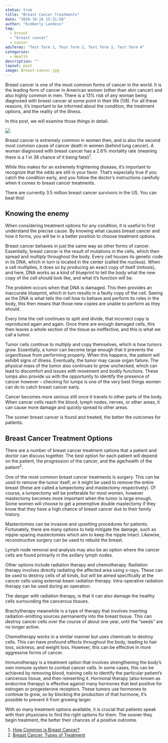 ```yaml
---
status: true
title: "Breast Cancer Treatments"
date: "2020-10-24 15:31:58"
author: "Kimberly Landess"
tag:
  - breast
  - "breast cancer"
  - cancer
adsTerms: "Test Term 1, Test Term 2, Test Term 3, Test Term 4"
categories:
  - Health
description: ""
layout: post
image: Breast-cancer.jpg
---
```


Breast cancer is one of the most common forms of cancer in the world. It is the leading form of cancer in American women (other than skin cancer) and also highly common in men. There is a 13% risk of any woman being diagnosed with breast cancer at some point in their life (1/8). For all these reasons, it’s important to be informed about the condition, the treatment options, and the reality of the illness.

In this post, we will examine those things in detail.

![](/posts/Breast-cancer.jpg)

Breast cancer is extremely common in women then, and is also the second most common cause of cancer death in women (behind lung cancer). A woman diagnosed with breast cancer has a 2.6% mortality rate (meaning there is a 1 in 38 chance of it being fatal)<sup>1</sup>.

While this makes for an extremely frightening disease, it’s important to recognize that the odds are still in your favor. That’s especially true if you catch the condition early, and you follow the doctor’s instructions carefully when it comes to breast cancer treatments.

There are currently 3.5 million breast cancer survivors in the US. You can beat this!

## Knowing the enemy

When considering treatment options for any condition, it is useful to first understand the precise cause. By knowing what causes breast cancer and how it forms, you will be in a better position to choose treatment options.

Breast cancer behaves in just the same way as other forms of cancer. Essentially, breast cancer is the result of mutations in the cells, which then spread and multiply throughout the body. Every cell houses its genetic code in its DNA, which in turn is located in the center (called the nucleus). When a cell multiplies, it does so by producing an exact copy of itself (mitosis), and here, DNA works as a kind of blueprint to tell the body what the new copy of the cell should look like, and what it’s function will be.

The problem occurs when that DNA is damaged. This then provides an inaccurate blueprint, which in turn results in a faulty copy of the cell. Seeing as the DNA is what tells the cell how to behave and perform its roles in the body, this then means that those new copies are unable to perform as they should.

Every time the cell continues to split and divide, that incorrect copy is reproduced again and again. Once there are enough damaged cells, this then leaves a whole section of the tissue as ineffective, and this is what we call a tumor.

Tumor cells continue to multiply and copy themselves, which is how tumors grow. Essentially, a tumor can become large enough that it prevents the organ/tissue from performing properly. When this happens, the patient will exhibit signs of illness. Eventually, the tumor may cause organ failure. The physical mass of the tumor also continues to grow unchecked, which can lead to discomfort and issues with movement and bodily functions. These lumps also provide us with the opportunity to identify the presence of cancer however – checking for lumps is one of the very best things women can do to catch breast cancer early.

Cancer becomes more serious still once it travels to other parts of the body. When cancer cells reach the blood, lymph nodes, nerves, or other areas, it can cause more damage and quickly spread to other areas.

The sooner breast cancer is found and treated, the better the outcomes for patients.

## Breast Cancer Treatment Options

There are a number of breast cancer treatment options that a patient and doctor can discuss together. The best option for each patient will depend on the patient, the progression of the cancer, and the age/health of the patient<sup>2</sup>.

One of the most common breast cancer treatments is surgery. This can be used to remove the tumor itself, or it might be used to remove the entire breast (these are called a lumpectomy and mastectomy respectively). Of course, a lumpectomy will be preferable for most women, however mastectomy becomes more important when the tumor is large enough. Some women will choose to get a preemptive double mastectomy if they know that they have a high chance of breast cancer due to their family history.

Mastectomies can be invasive and upsetting procedures for patients. Fortunately, there are many options to help mitigate the damage, such as nipple-sparing mastectomies which aim to keep the nipple intact. Likewise, reconstructive surgery can be used to rebuild the breast.

Lymph node removal and analysis may also be an option where the cancer cells are found primarily in the axillary lymph nodes.

Other options include radiation therapy and chemotherapy. Radiation therapy involves directly radiating the affected area using x-rays. These can be used to destroy cells of all kinds, but will be aimed specifically at the cancer cells using external-beam radiation therapy. Intra-operative radiation therapy can be used during an operation.

The danger with radiation therapy, is that it can also damage the healthy cells surrounding the cancerous tissues.

Brachytherapy meanwhile is a type of therapy that involves inserting radiation-emitting sources permanently into the breast tissue. This can destroy cancer cells over the course of about one year, until the “seeds” are no longer active.

Chemotherapy works in a similar manner but uses chemicals to destroy cells. This can have profound effects throughout the body, leading to hair loss, sickness, and weight loss. However, this can be effective in more aggressive forms of cancer.

Immunotherapy is a treatment option that involves strengthening the body’s own immune system to combat cancer cells. In some cases, this can be achieved by removing blood, training cells to identify the particular patient’s cancerous tissue, and then reinserting it. Hormonal therapy (also known as endocrine therapy) is effective against many hormones that test positive for estrogen or progesterone receptors. These tumors use hormones to continue to grow, so by blocking the production of that hormone, it’s possible to prevent it from growing larger.

With so many treatment options available, it is crucial that patients speak with their physicians to find the right options for them. The sooner they begin treatment, the better their chances of a positive outcome.

1. [How Common is Breast Cancer?](https://www.cancer.org/cancer/breast-cancer/about/how-common-is-breast-cancer.html)
2. [Breast Cancer: Types of Treatment](https://www.cancer.net/cancer-types/breast-cancer/types-treatment)
